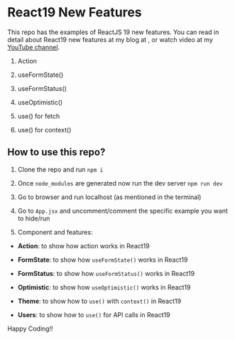 # React19 New Features

This repo has the examples of ReactJS 19 new features. You can read in detail about React19 new features at my blog at  , or watch video at my [YouTube channel](https://www.youtube.com/@LearnJavaScriptFast).

1. Action

2. useFormState()

3. useFormStatus()

4. useOptimistic()

5. use() for fetch

6. use() for context()

## How to use this repo?

1. Clone the repo and run `npm i` 

2. Once `node_modules` are generated now run the dev server `npm run dev`

3. Go to browser and run localhost (as mentioned in the terminal)

3. Go to `App.jsx` and uncomment/comment the specific example you want to hide/run 

4. Component and features:

- **Action**: to show how action works in React19

- **FormState**: to show how `useFormState()` works in React19

- **FormStatus**: to show how `useFormStatus()` works in React19

- **Optimistic**: to show how `useOptimistic()` works in React19

- **Theme**: to show how to `use()` with `context()`  in React19

- **Users**: to show how to `use()` for API calls in React19

Happy Coding!!